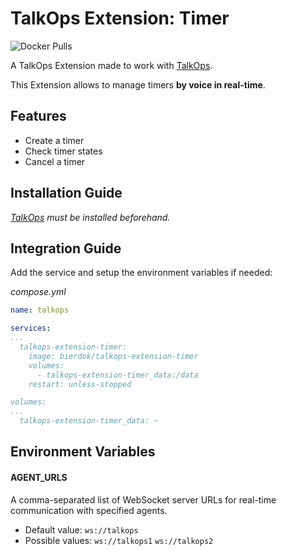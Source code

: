 # TalkOps Extension: Timer
![Docker Pulls](https://img.shields.io/docker/pulls/bierdok/talkops-extension-timer)

A TalkOps Extension made to work with [TalkOps](https://link.talkops.app/talkops).

This Extension allows to manage timers **by voice in real-time**.

## Features
* Create a timer
* Check timer states
* Cancel a timer

## Installation Guide

_[TalkOps](https://link.talkops.app/install-talkops) must be installed beforehand._


## Integration Guide

Add the service and setup the environment variables if needed:

_compose.yml_
``` yml
name: talkops

services:
...
  talkops-extension-timer:
    image: bierdok/talkops-extension-timer
    volumes:
      - talkops-extension-timer_data:/data
    restart: unless-stopped

volumes:
...
  talkops-extension-timer_data: ~

```

## Environment Variables

#### AGENT_URLS

A comma-separated list of WebSocket server URLs for real-time communication with specified agents.
* Default value: `ws://talkops`
* Possible values: `ws://talkops1` `ws://talkops2`
